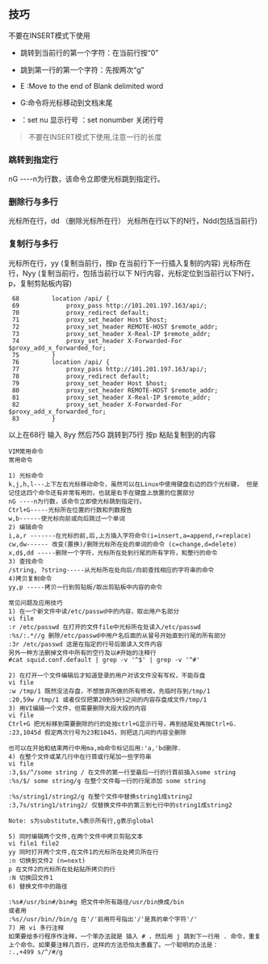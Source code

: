 ## 技巧
不要在INSERT模式下使用

* 跳转到当前行的第一个字符：在当前行按“0”
* 跳到第一行的第一个字符：先按两次“g”
* E :Move to the end of Blank delimited word
* G:命令将光标移动到文档末尾

* ：set nu 显示行号   ：set nonumber 关闭行号

> 不要在INSERT模式下使用,注意一行的长度
### 跳转到指定行
nG ----n为行数，该命令立即使光标跳到指定行。

### 删除行与多行
光标所在行，dd （删除光标所在行）
光标所在行以下的N行，Ndd(包括当前行)

### 复制行与多行
光标所在行，yy (复制当前行，按p 在当前行下一行插入复制的内容)
光标所在行，Nyy (复制当前行，包括当前行以下 N行内容，光标定位到当前行以下N行，p，复制剪贴板内容)
```
 68         location /api/ {
 69             proxy_pass http://101.201.197.163/api/;
 70             proxy_redirect default;
 71             proxy_set_header Host $host;
 72             proxy_set_header REMOTE-HOST $remote_addr;
 73             proxy_set_header X-Real-IP $remote_addr;
 74             proxy_set_header X-Forwarded-For $proxy_add_x_forwarded_for;
 75         }
 76         location /api/ {
 77             proxy_pass http://101.201.197.163/api/;
 78             proxy_redirect default;
 79             proxy_set_header Host $host;
 80             proxy_set_header REMOTE-HOST $remote_addr;
 81             proxy_set_header X-Real-IP $remote_addr;
 82             proxy_set_header X-Forwarded-For $proxy_add_x_forwarded_for;
 83         }
 ```
 以上在68行 输入 8yy 然后75G 跳转到75行 按p 粘贴复制到的内容

```
VIM常用命令
常用命令

1) 光标命令
k,j,h,l---上下左右光标移动命令，虽然可以在Linux中使用键盘右边的四个光标键， 但是记住这四个命令还有非常有用的，也就是右手在键盘上放置的位置部分
nG ----n为行数，该命令立即使光标跳到指定行。
Ctrl+G-----光标所在位置的行数和列数报告
w,b------使光标向前或向后跳过一个单词
2) 编辑命令
i,a,r -------在光标的前,后,上方插入字符命令(i=insert,a=append,r=replace) 
cw,dw------ 改变(置换)/删除光标所在处的单词的命令 (c=change,d=delete) 
x,d$,dd -----删除一个字符，光标所在处到行尾的所有字符，和整行的命令
3) 查找命令 
/string, ?string-----从光标所在处向后/向前查找相应的字符串的命令
4)拷贝复制命令 
yy,p -----拷贝一行到剪贴板/取出剪贴板中内容的命令

常见问题及应用技巧
1) 在一个新文件中读/etc/passwd中的内容，取出用户名部分 
vi file 
:r /etc/passwd 在打开的文件file中光标所在处读入/etc/passwd 
:%s/:.*//g 删除/etc/passwd中用户名后面的从冒号开始直到行尾的所有部分 
:3r /etc/passwd 这是在指定的行号后面读入文件内容
另外一种方法删掉文件中所有的空行及以#开始的注释行 
#cat squid.conf.default | grep -v '^$' | grep -v '^#' 

2) 在打开一个文件编辑后才知道登录的用户对该文件没有写权，不能存盘 
vi file 
:w /tmp/1 既然没法存盘，不想放弃所做的所有修改，先临时存到/tmp/1 
:20,59w /tmp/1 或者仅仅把第20到59行之间的内容存盘成文件/tmp/1
3) 用VI编辑一个文件，但需要删除大段大段的内容 
vi file 
Ctrl+G 把光标移到需要删除的行的处按ctrl+G显示行号，再到结尾处再按Ctrl+G. 
:23,1045d 假定两次行号为23和1045，则把这几间的内容全删除 

也可以在开始和结束两行中用ma,mb命令标记后用:'a,'bd删除.
4) 在整个文件或某几行中在行首或行尾加一些字符串 
vi file 
:3,$s/^/some string / 在文件的第一行至最后一行的行首前插入some string 
:%s/$/ some string/g 在整个文件每一行的行尾添加 some string 

:%s/string1/string2/g 在整个文件中替换string1成string2 
:3,7s/string1/string2/ 仅替换文件中的第三到七行中的string1成string2 

Note: s为substitute,%表示所有行,g表示global 

5) 同时编辑两个文件,在两个文件中拷贝剪贴文本 
vi file1 file2 
yy 同时打开两个文件,在文件1的光标所在处拷贝所在行 
:n 切换到文件2 (n=next) 
p 在文件2的光标所在处粘贴所拷贝的行 
:N 切换回文件1
6) 替换文件中的路径 

:%s#/usr/bin#/bin#g 把文件中所有路径/usr/bin换成/bin 
或者用 
:%s//usr/bin//bin/g 在'/'前用符号指出'/'是真的单个字符'/'
7) 用 vi 多行注释
如果要给多行程序作注释，一个笨办法就是 插入 # ，然后用 j 跳到下一行用 . 命令，重复上个命令。如果要注释几百行，这样的方法恐怕太愚蠢了。一个聪明的办法是：
:.,+499 s/^/#/g
```